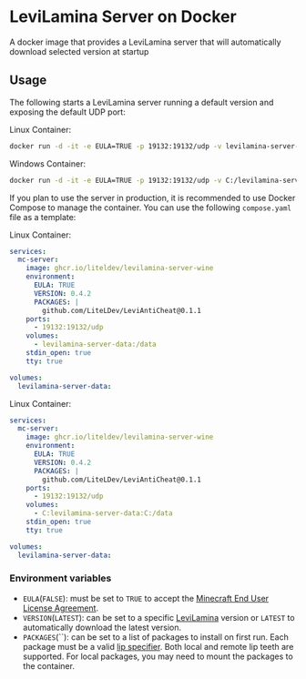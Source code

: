 # LeviLamina Server on Docker

A docker image that provides a LeviLamina server that will automatically download selected version at startup 

## Usage

The following starts a LeviLamina server running a default version and exposing the default UDP port:

Linux Container:
```sh
docker run -d -it -e EULA=TRUE -p 19132:19132/udp -v levilamina-server-data:/data ghcr.io/liteldev/levilamina-server-wine
```

Windows Container:
```sh
docker run -d -it -e EULA=TRUE -p 19132:19132/udp -v C:/levilamina-server-data:C:/data ghcr.io/liteldev/levilamina-server-windows
```

If you plan to use the server in production, it is recommended to use Docker Compose to manage the container. You can use the following `compose.yaml` file as a template:

Linux Container:
```yml
services:
  mc-server:
    image: ghcr.io/liteldev/levilamina-server-wine
    environment:
      EULA: TRUE
      VERSION: 0.4.2
      PACKAGES: |
        github.com/LiteLDev/LeviAntiCheat@0.1.1
    ports:
      - 19132:19132/udp
    volumes:
      - levilamina-server-data:/data
    stdin_open: true
    tty: true

volumes:
  levilamina-server-data:
```

Linux Container:
```yml
services:
  mc-server:
    image: ghcr.io/liteldev/levilamina-server-wine
    environment:
      EULA: TRUE
      VERSION: 0.4.2
      PACKAGES: |
        github.com/LiteLDev/LeviAntiCheat@0.1.1
    ports:
      - 19132:19132/udp
    volumes:
      - C:levilamina-server-data:C:/data
    stdin_open: true
    tty: true

volumes:
  levilamina-server-data:
```

### Environment variables

- `EULA`(`FALSE`): must be set to `TRUE` to accept the [Minecraft End User License Agreement](https://minecraft.net/terms).
- `VERSION`(`LATEST`): can be set to a specific [LeviLamina](https://github.com/LiteLDev/LeviLamina/tags) version or `LATEST` to automatically download the latest version.
- `PACKAGES`(``): can be set to a list of packages to install on first run. Each package must be a valid [lip specifier](https://docs.lippkg.com/commands/lip_install.html). Both local and remote lip teeth are supported. For local packages, you may need to mount the packages to the container.
